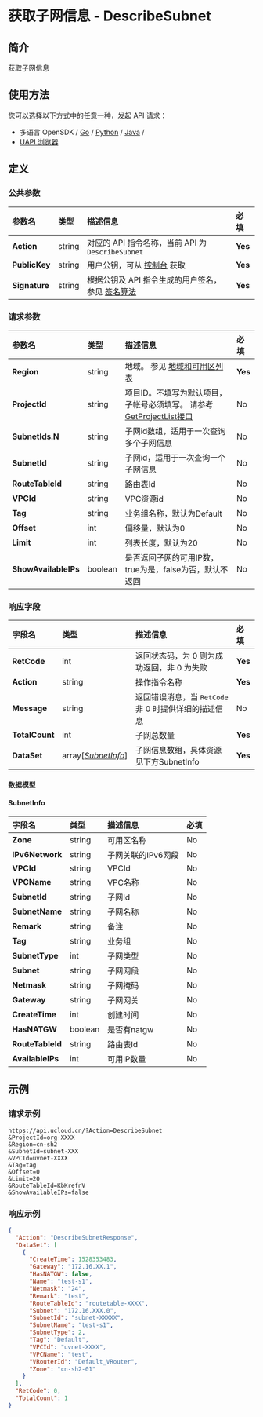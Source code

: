 # 获取子网信息 - DescribeSubnet

## 简介

获取子网信息






## 使用方法

您可以选择以下方式中的任意一种，发起 API 请求：
- 多语言 OpenSDK / [Go](https://github.com/ucloud/ucloud-sdk-go) / [Python](https://github.com/ucloud/ucloud-sdk-python3) / [Java](https://github.com/ucloud/ucloud-sdk-java) /
- [UAPI 浏览器](https://console.ucloud.cn/uapi/detail?id=DescribeSubnet)


## 定义

### 公共参数

| 参数名 | 类型 | 描述信息 | 必填 |
|:---|:---|:---|:---|
| **Action**     | string  | 对应的 API 指令名称，当前 API 为 `DescribeSubnet`                        | **Yes** |
| **PublicKey**  | string  | 用户公钥，可从 [控制台](https://console.ucloud.cn/uapi/apikey) 获取                                             | **Yes** |
| **Signature**  | string  | 根据公钥及 API 指令生成的用户签名，参见 [签名算法](api/summary/signature.md)  | **Yes** |

### 请求参数

| 参数名 | 类型 | 描述信息 | 必填 |
|:---|:---|:---|:---|
| **Region** | string | 地域。 参见 [地域和可用区列表](api/summary/regionlist) |**Yes**|
| **ProjectId** | string | 项目ID。不填写为默认项目，子帐号必须填写。 请参考[GetProjectList接口](api/summary/get_project_list) |No|
| **SubnetIds.N** | string | 子网id数组，适用于一次查询多个子网信息 |No|
| **SubnetId** | string | 子网id，适用于一次查询一个子网信息 |No|
| **RouteTableId** | string | 路由表Id |No|
| **VPCId** | string | VPC资源id |No|
| **Tag** | string | 业务组名称，默认为Default |No|
| **Offset** | int | 偏移量，默认为0 |No|
| **Limit** | int | 列表长度，默认为20 |No|
| **ShowAvailableIPs** | boolean | 是否返回子网的可用IP数，true为是，false为否，默认不返回 |No|

### 响应字段

| 字段名 | 类型 | 描述信息 | 必填 |
|:---|:---|:---|:---|
| **RetCode** | int | 返回状态码，为 0 则为成功返回，非 0 为失败 |**Yes**|
| **Action** | string | 操作指令名称 |**Yes**|
| **Message** | string | 返回错误消息，当 `RetCode` 非 0 时提供详细的描述信息 |No|
| **TotalCount** | int | 子网总数量 |**Yes**|
| **DataSet** | array[[*SubnetInfo*](#SubnetInfo)] | 子网信息数组，具体资源见下方SubnetInfo |**Yes**|

#### 数据模型


#### SubnetInfo

| 字段名 | 类型 | 描述信息 | 必填 |
|:---|:---|:---|:---|
| **Zone** | string | 可用区名称 |No|
| **IPv6Network** | string | 子网关联的IPv6网段 |No|
| **VPCId** | string | VPCId |No|
| **VPCName** | string | VPC名称 |No|
| **SubnetId** | string | 子网Id |No|
| **SubnetName** | string | 子网名称 |No|
| **Remark** | string | 备注 |No|
| **Tag** | string | 业务组 |No|
| **SubnetType** | int | 子网类型 |No|
| **Subnet** | string | 子网网段 |No|
| **Netmask** | string | 子网掩码 |No|
| **Gateway** | string | 子网网关 |No|
| **CreateTime** | int | 创建时间 |No|
| **HasNATGW** | boolean | 是否有natgw |No|
| **RouteTableId** | string | 路由表Id |No|
| **AvailableIPs** | int | 可用IP数量 |No|

## 示例

### 请求示例
    
```
https://api.ucloud.cn/?Action=DescribeSubnet
&ProjectId=org-XXXX
&Region=cn-sh2
&SubnetId=subnet-XXX
&VPCId=uvnet-XXXX
&Tag=tag
&Offset=0
&Limit=20
&RouteTableId=KbKrefnV
&ShowAvailableIPs=false
```

### 响应示例
    
```json
{
  "Action": "DescribeSubnetResponse",
  "DataSet": [
    {
      "CreateTime": 1528353483,
      "Gateway": "172.16.XX.1",
      "HasNATGW": false,
      "Name": "test-s1",
      "Netmask": "24",
      "Remark": "test",
      "RouteTableId": "routetable-XXXX",
      "Subnet": "172.16.XXX.0",
      "SubnetId": "subnet-XXXXX",
      "SubnetName": "test-s1",
      "SubnetType": 2,
      "Tag": "Default",
      "VPCId": "uvnet-XXXX",
      "VPCName": "test",
      "VRouterId": "Default_VRouter",
      "Zone": "cn-sh2-01"
    }
  ],
  "RetCode": 0,
  "TotalCount": 1
}
```





